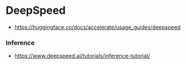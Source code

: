 # DeepSpeed

* <https://huggingface.co/docs/accelerate/usage_guides/deepspeed>

### Inference

* <https://www.deepspeed.ai/tutorials/inference-tutorial/>